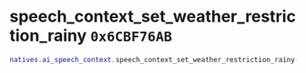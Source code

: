 # speech_context_set_weather_restriction_rainy `0x6CBF76AB`

```lua
natives.ai_speech_context.speech_context_set_weather_restriction_rainy(_unk0 --[[ number ]])
```
